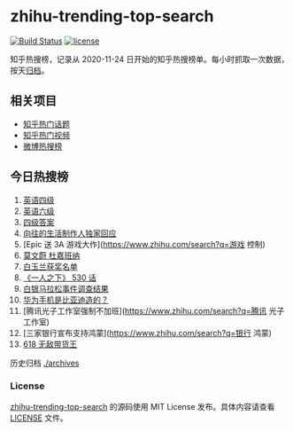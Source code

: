 # zhihu-trending-top-search

[![Build Status](https://github.com/justjavac/zhihu-trending-top-search/workflows/ci/badge.svg?branch=main)](https://github.com/justjavac/zhihu-trending-top-search/actions)
[![license](https://img.shields.io/github/license/justjavac/zhihu-trending-top-search)](https://github.com/justjavac/zhihu-trending-top-search/blob/main/LICENSE)

知乎热搜榜，记录从 2020-11-24 日开始的知乎热搜榜单。每小时抓取一次数据，按天[归档](./archives)。

## 相关项目

- [知乎热门话题](https://github.com/justjavac/zhihu-trending-hot-questions)
- [知乎热门视频](https://github.com/justjavac/zhihu-trending-hot-video)
- [微博热搜榜](https://github.com/justjavac/weibo-trending-hot-search)

## 今日热搜榜

<!-- BEGIN -->
<!-- 最后更新时间 Sat Jun 12 2021 13:09:32 GMT+0800 (China Standard Time) -->

1. [英语四级](https://www.zhihu.com/search?q=英语四级)
2. [英语六级](https://www.zhihu.com/search?q=英语六级)
3. [四级答案](https://www.zhihu.com/search?q=四级答案)
4. [向往的生活制作人独家回应](https://www.zhihu.com/search?q=向往的生活)
5. [Epic 送 3A 游戏大作](https://www.zhihu.com/search?q=游戏 控制)
6. [莫文蔚 杜嘉班纳](https://www.zhihu.com/search?q=莫文蔚)
7. [白玉兰获奖名单](https://www.zhihu.com/search?q=白玉兰)
8. [《一人之下》 530 话](https://www.zhihu.com/search?q=一人之下)
9. [白银马拉松事件调查结果](https://www.zhihu.com/search?q=甘肃白银马拉松)
10. [华为手机是比亚迪造的？](https://www.zhihu.com/search?q=华为手机)
11. [腾讯光子工作室强制不加班](https://www.zhihu.com/search?q=腾讯 光子工作室)
12. [三家银行宣布支持鸿蒙](https://www.zhihu.com/search?q=银行 鸿蒙)
13. [618 无敌带货王](https://www.zhihu.com/search?q=脑洞)

<!-- END -->

历史归档 [./archives](./archives)

### License

[zhihu-trending-top-search](https://github.com/justjavac/zhihu-trending-top-search)
的源码使用 MIT License 发布。具体内容请查看 [LICENSE](./LICENSE) 文件。
